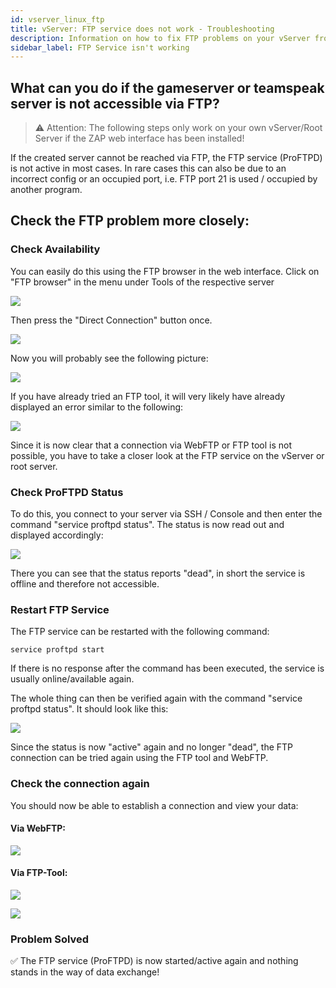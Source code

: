```yaml
---
id: vserver_linux_ftp
title: vServer: FTP service does not work - Troubleshooting
description: Information on how to fix FTP problems on your vServer from ZAP-Hosting - ZAP-Hosting.com documentation
sidebar_label: FTP Service isn't working
---
```


## What can you do if the gameserver or teamspeak server is not accessible via FTP?

> ⚠️ Attention: The following steps only work on your own vServer/Root Server if the ZAP web interface has been installed!

If the created server cannot be reached via FTP, the FTP service (ProFTPD) is not active in most cases. In rare cases this can also be due to an incorrect config or an occupied port, i.e. FTP port 21 is used / occupied by another program.

## Check the FTP problem more closely:

### Check Availability
You can easily do this using the FTP browser in the web interface. Click on "FTP browser" in the menu under Tools of the respective server

![](https://screensaver01.zap-hosting.com/index.php/s/SmJ4zQaFjz67mXm/preview)

Then press the "Direct Connection" button once. 

![](https://screensaver01.zap-hosting.com/index.php/s/szbdPj6k4kpoKk7/preview)

Now you will probably see the following picture:

![](https://screensaver01.zap-hosting.com/index.php/s/egSesA5JyCTgfPQ/preview)

If you have already tried an FTP tool, it will very likely have already displayed an error similar to the following:

![](https://screensaver01.zap-hosting.com/index.php/s/kHwStfCDqbkJpJW/preview)


Since it is now clear that a connection via WebFTP or FTP tool is not possible, you have to take a closer look at the FTP service on the vServer or root server.

### Check ProFTPD Status

To do this, you connect to your server via SSH / Console and then enter the command "service proftpd status". The status is now read out and displayed accordingly:

![](https://screensaver01.zap-hosting.com/index.php/s/dtPGebjqBgrFwrH/preview)


There you can see that the status reports "dead", in short the service is offline and therefore not accessible.


### Restart FTP Service
The FTP service can be restarted with the following command:

```
service proftpd start
```

If there is no response after the command has been executed, the service is usually online/available again.

The whole thing can then be verified again with the command "service proftpd status". It should look like this:

![](https://screensaver01.zap-hosting.com/index.php/s/6DtNF7c6g7pTxHN/preview)

Since the status is now "active" again and no longer "dead", the FTP connection can be tried again using the FTP tool and WebFTP.

### Check the connection again
You should now be able to establish a connection and view your data:

#### Via WebFTP: 

![](https://screensaver01.zap-hosting.com/index.php/s/r2XG5dgJDj98mZH/preview)


#### Via FTP-Tool: 

![](https://screensaver01.zap-hosting.com/index.php/s/yFyKEnL8gYYrj3C/preview)

![](https://screensaver01.zap-hosting.com/index.php/s/8TKakoMaR6kLbRq/preview)

### Problem Solved
✅ The FTP service (ProFTPD) is now started/active again and nothing stands in the way of data exchange!
